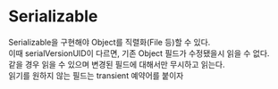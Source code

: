 # Serializable

Serializable을 구현해야 Object를 직렬화(File 등)할 수 있다.  
이때 serialVersionUID이 다르면, 기존 Object 필드가 수정됐을시 읽을 수 없다.  
같을 경우 읽을 수 있으며 변경된 필드에 대해서만 무시하고 읽는다.  
읽기를 원하지 않는 필드는 transient 예약어를 붙이자  